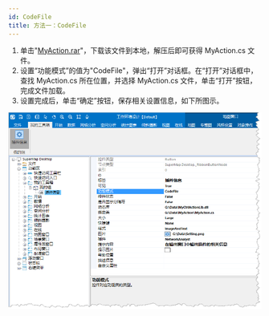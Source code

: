 ```yaml
---
id: CodeFile
title: 方法一：CodeFile
---
```

  1. 单击"[MyAction.rar](img/MyAction.rar)"，下载该文件到本地，解压后即可获得 MyAction.cs 文件。
  2. 设置“功能模式”的值为"CodeFile"，弹出“打开”对话框。在“打开”对话框中，查找 MyAction.cs 所在位置，并选择 MyAction.cs 文件，单击“打开”按钮，完成文件加载。
  3. 设置完成后，单击“确定”按钮，保存相关设置信息，如下所图示。  
  
![](img/CodeFile1.png)  
